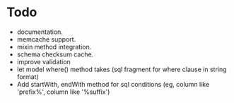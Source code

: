 Todo
================

* documentation.
* memcache support.
* mixin method integration.
* schema checksum cache.
* improve validation
* let model where() method takes (sql fragment for where clause in string format)
* Add startWith, endWith method for sql conditions (eg, column like 'prefix%', column like '%suffix')

